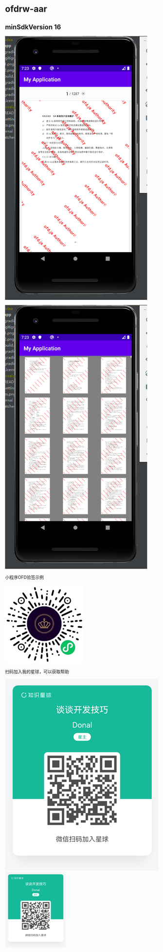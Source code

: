 # ofdrw-aar

##  minSdkVersion 16

![示例](./1.png)

![示例](./2.png)

小程序OFD验签示例

![示例](./gh_6711026c0ea7_258.jpg)

扫码加入我的星球，可以获取帮助

![示例-w150](./zs.png)
<img src="./zs.png" width="200"/><br/>

